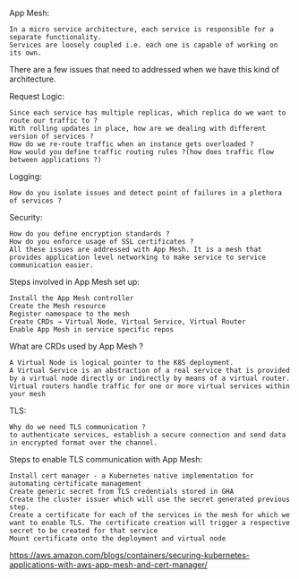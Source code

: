 App Mesh:

    In a micro service architecture, each service is responsible for a separate functionality.
    Services are loosely coupled i.e. each one is capable of working on its own.
    

There are a few issues that need to addressed when we have this kind of architecture.

Request Logic:

    Since each service has multiple replicas, which replica do we want to route our traffic to ?
    With rolling updates in place, how are we dealing with different version of services ?
    How do we re-route traffic when an instance gets overloaded ?
    How would you define traffic routing rules ?(how does traffic flow between applications ?) 
Logging:

    How do you isolate issues and detect point of failures in a plethora of services ?
Security:

    How do you define encryption standards ?
    How do you enforce usage of SSL certificates ?
    All these issues are addressed with App Mesh. It is a mesh that provides application level networking to make service to service communication easier.



Steps involved in App Mesh set up:

    Install the App Mesh controller
    Create the Mesh resource
    Register namespace to the mesh
    Create CRDs → Virtual Node, Virtual Service, Virtual Router
    Enable App Mesh in service specific repos


What are CRDs used by App Mesh ? 

    A Virtual Node is logical pointer to the K8S deployment.
    A Virtual Service is an abstraction of a real service that is provided by a virtual node directly or indirectly by means of a virtual router.
    Virtual routers handle traffic for one or more virtual services within your mesh

TLS:

    Why do we need TLS communication ? 
    to authenticate services, establish a secure connection and send data in encrypted format over the channel.


Steps to enable TLS communication with App Mesh:

    Install cert manager - a Kubernetes native implementation for automating certificate management
    Create generic secret from TLS credentials stored in GHA
    Create the cluster issuer which will use the secret generated previous step.
    Create a certificate for each of the services in the mesh for which we want to enable TLS. The certificate creation will trigger a respective secret to be created for that service
    Mount certificate onto the deployment and virtual node

https://aws.amazon.com/blogs/containers/securing-kubernetes-applications-with-aws-app-mesh-and-cert-manager/